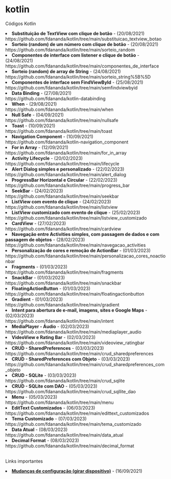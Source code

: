 # kotlin
Códigos Kotlin
<li><b>Substituição de TextView com clique de botão</b> - (20/08/2021)<br>https://github.com/fdananda/kotlin/tree/main/substituicao_textview_botao</li>
<li><b>Sorteio (random) de um número com clique de botão</b> - (20/08/2021)<br>https://github.com/fdananda/kotlin/tree/main/sorteio_random</li>
<li><b>Componentes de interface com listener e clique de botão</b> - (24/08/2021)<br>https://github.com/fdananda/kotlin/tree/main/componentes_de_interface</li>
<li><b>Sorteio (random) de array de String</b> - (24/08/2021)<br>https://github.com/fdananda/kotlin/tree/main/sorteio_string%5B%5D</li>
<li><b>Componentes de interface sem FindViewById</b> - (25/08/2021)<br>https://github.com/fdananda/kotlin/tree/main/semfindviewbyid</li>
<li><b>Data Binding</b> - (27/08/2021)<br>https://github.com/fdananda/kotlin-databinding</li>
<li><b>When</b> - (29/08/2021)<br>https://github.com/fdananda/kotlin/tree/main/when</li>
<li><b>Null Safe</b> - (04/09/2021)<br>https://github.com/fdananda/kotlin/tree/main/nullsafe</li>
<li><b>Toast</b> - (10/09/2021)<br>https://github.com/fdananda/kotlin/tree/main/toast</li>
<li><b>Navigation Component</b> - (10/09/2021)<br>https://github.com/fdananda/kotlin-navigation_component</li>
<li><b>For in Array</b> - (12/09/2021)<br>https://github.com/fdananda/kotlin/tree/main/for_in_array</li>
<li><b>Activity Lifecycle</b> - (20/02/2023)<br>https://github.com/fdananda/kotlin/tree/main/lifecycle</li>
<li><b>Alert Dialog simples e personalizado</b> - (22/02/2023)<br>https://github.com/fdananda/kotlin/tree/main/alert_dialog</li>
<li><b>ProgressBar Horizontal e Circular</b> - (22/02/2023)<br>https://github.com/fdananda/kotlin/tree/main/progress_bar</li>
<li><b>SeekBar</b> - (24/02/2023)<br>https://github.com/fdananda/kotlin/tree/main/seekbar</li>
<li><b>ListView com evento de clique</b> - (24/02/2023)<br>https://github.com/fdananda/kotlin/tree/main/listview</li>
<li><b>ListView customizado com evento de clique</b> - (25/02/2023)<br>https://github.com/fdananda/kotlin/tree/main/listview_customizado</li>
<li><b>CardView</b> - (27/02/2023)<br>https://github.com/fdananda/kotlin/tree/main/cardview</li>
<li><b>Navegação entre Activities simples, com passagem de dados e com passagem de objetos</b> - (28/02/2023)<br>https://github.com/fdananda/kotlin/tree/main/navegacao_activities</li>
<li><b>Personalização de cores e remoção de ActionBar</b> - (01/03/2023)<br>https://github.com/fdananda/kotlin/tree/main/personalizacao_cores_noactionbar</li>
<li><b>Fragments</b> - (01/03/2023)<br>https://github.com/fdananda/kotlin/tree/main/fragments</li>
<li><b>SnackBar</b> - (01/03/2023)<br>https://github.com/fdananda/kotlin/tree/main/snackbar</li>
<li><b>FloatingActionButton</b> - (01/03/2023)<br>https://github.com/fdananda/kotlin/tree/main/floatingactionbutton</li>
<li><b>Gradient</b> - (01/03/2023)<br>https://github.com/fdananda/kotlin/tree/main/gradient</li>
<li><b>Intent para abertura de e-mail, imagens, sites e Google Maps</b> - (02/03/2023)<br>https://github.com/fdananda/kotlin/tree/main/intent</li>
<li><b>MediaPlayer - Áudio</b> - (02/03/2023)<br>https://github.com/fdananda/kotlin/tree/main/mediaplayer_audio</li>
<li><b>VideoView e Rating Bar</b> - (02/03/2023)<br>https://github.com/fdananda/kotlin/tree/main/videoview_ratingbar</li>
<li><b>CRUD - SharedPreferences</b> - (03/03/2023)<br>https://github.com/fdananda/kotlin/tree/main/crud_sharedpreferences</li>
<li><b>CRUD - SharedPreferences com Objeto</b> - (03/03/2023)<br>https://github.com/fdananda/kotlin/tree/main/crud_sharedpreferences_com_objeto</li>
<li><b>CRUD - SQLite</b> - (03/03/2023)<br>https://github.com/fdananda/kotlin/tree/main/crud_sqlite</li>
<li><b>CRUD - SQLite com DAO</b> - (05/03/2023)<br>https://github.com/fdananda/kotlin/tree/main/crud_sqllite_dao</li>
<li><b>Menu</b> - (05/03/2023)<br>https://github.com/fdananda/kotlin/tree/main/menu</li>
<li><b>EditText Customizados</b> - (06/03/2023)<br>https://github.com/fdananda/kotlin/tree/main/edittext_customizados</li>
<li><b>Tema Customizado</b> - (07/03/2023)<br>https://github.com/fdananda/kotlin/tree/main/tema_customizado</li>
<li><b>Data Atual</b> - (08/03/2023)<br>https://github.com/fdananda/kotlin/tree/main/data_atual</li>
<li><b>Decimal Format</b> - (08/03/2023)<br>https://github.com/fdananda/kotlin/tree/main/decimal_format</li>

<p><br>
Links importantes
<li><b><a href=https://developer.android.com/codelabs/basic-android-kotlin-training-activity-lifecycle?hl=pt&continue=https%3A%2F%2Fdeveloper.android.com%2Fcourses%2Fpathways%2Fandroid-basics-kotlin-unit-3-pathway-1%3Fhl%3Dpt%23codelab-https%3A%2F%2Fdeveloper.android.com%2Fcodelabs%2Fbasic-android-kotlin-training-activity-lifecycle#4>Mudanças de configuração (girar dispositivo)<a></b> - (16/09/2021)<br></li>
